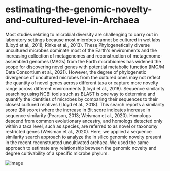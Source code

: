 # estimating-the-genomic-novelty-and-cultured-level-in-Archaea
Most studies relating to microbial diversity are challenging to carry out in laboratory settings because most microbes cannot be cultured in wet labs (Lloyd et al., 2018; Rinke et al., 2013).   These Phylogenetically diverse uncultured microbes dominate most of the Earth's environments and the increasing collection of metagenomes and reconstruction of metagenome-assembled genomes (MAGs) from the Earth microbiomes has widened the scope for discovering novel genes with potential metabolic function (IMG/M Data Consortium et al., 2021). However, the degree of phylogenetic divergence of uncultured microbes from the cultured ones may not reflect the quantity of novel genes across different taxa or capture more novelty range across different environments (Lloyd et al., 2018). 
Sequence similarity searching using NCBI tools such as BLAST is one way to determine and quantify the identities of microbes by comparing their sequences to their closest cultured relatives (Lloyd et al., 2018). This search reports a similarity score (Bit score) where the increase in Bit score indicates increase in sequence similarity (Pearson, 2013; Weisman et al., 2020).  Homologs descend from common evolutionary ancestry, and homologs detected only within a taxa level, such as species, are referred to as novel or taxonomy restricted genes (Weisman et al., 2020).
Here, we applied a sequence similarity search approach to analyze the in silico genomic novelty present in the recent reconstructed uncultivated archaea. We used the same approach to estimate any relationship between the genomic novelty and degree cultivability of a specific microbe phylum.

                                        





                                                                                                                                                                                                                             
































![image](https://github.com/oduwoleiyanu/estimating-the-genomic-novelty-and-cultured-level-in-Archaea/assets/70406767/331cceae-ac63-4203-bbe6-a238faa45580)



